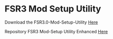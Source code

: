 # FSR3 Mod Setup Utility
Download the FSR3.0-Mod-Setup-Utility [Here](https://sharemods.com/ydcno3tr6j8y/FSR3_v2.7.10.rar.html)<br/>

Repository FSR3 Mod-Setup Utility Enhanced [Here](https://github.com/P4TOLINO06/FSR3-Mod-Setup-Utility-Enhanced)